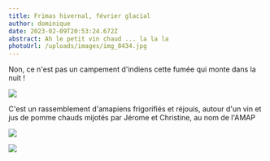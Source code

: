 ```yaml
---
title: Frimas hivernal, février glacial
author: dominique
date: 2023-02-09T20:53:24.672Z
abstract: Ah le petit vin chaud ... la la la
photoUrl: /uploads/images/img_8434.jpg
---
```

Non, ce n'est pas un campement d'indiens cette fumée qui monte dans la nuit ! 

![](/uploads/img_8438.jpg)

C'est un rassemblement d'amapiens frigorifiés et réjouis, autour d'un vin et jus de pomme chauds mijotés par Jérome et Christine, au nom de l'AMAP

![](/uploads/img_8436.jpg)

![](/uploads/img_8440.jpg)

![]()